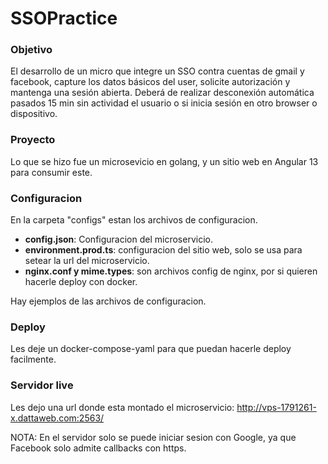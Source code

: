 # SSOPractice

### Objetivo
El desarrollo de un micro que integre un SSO contra cuentas de gmail y facebook, capture los datos básicos del user, solicite autorización y mantenga una sesión abierta. Deberá de realizar desconexión automática pasados 15 min sin actividad el usuario o si inicia sesión en otro browser o dispositivo.

### Proyecto
Lo que se hizo fue un microsevicio en golang, y un sitio web en Angular 13 para consumir este.

### Configuracion
En la carpeta "configs" estan los archivos de configuracion.
 - **config.json**:  Configuracion del microservicio. 
 - **environment.prod.ts**: configuracion del sitio web, solo se usa para setear la url del microservicio.
 - **nginx.conf y mime.types**: son archivos config de nginx, por si quieren hacerle deploy con docker.

Hay ejemplos de las archivos de configuracion.

### Deploy
Les deje un docker-compose-yaml para que puedan hacerle deploy facilmente.


### Servidor live
Les dejo una url donde esta montado el microservicio:
http://vps-1791261-x.dattaweb.com:2563/

NOTA: En el servidor solo se puede iniciar sesion con Google, ya que Facebook solo admite callbacks con https.